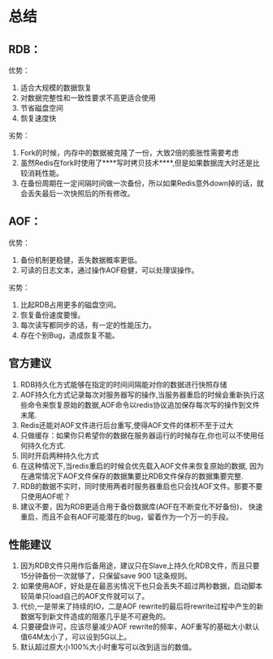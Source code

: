 # 总结

## RDB：

优势：

1. 适合大规模的数据恢复
2. 对数据完整性和一致性要求不高更适合使用
3. 节省磁盘空间
4. 恢复速度快

劣势：

1. Fork的时候，内存中的数据被克隆了一份，大致2倍的膨胀性需要考虑
2. 虽然Redis在fork时使用了***\*写时拷贝技术\****,但是如果数据庞大时还是比较消耗性能。
3. 在备份周期在一定间隔时间做一次备份，所以如果Redis意外down掉的话，就会丢失最后一次快照后的所有修改。

## AOF：

优势：

1. 备份机制更稳健，丢失数据概率更低。
2. 可读的日志文本，通过操作AOF稳健，可以处理误操作。

劣势：

1. 比起RDB占用更多的磁盘空间。
2. 恢复备份速度要慢。
3. 每次读写都同步的话，有一定的性能压力。
4. 存在个别Bug，造成恢复不能。

## 官方建议

1. RDB持久化方式能够在指定的时间间隔能对你的数据进行快照存储
2. AOF持久化方式记录每次对服务器写的操作,当服务器重启的时候会重新执行这些命令来恢复原始的数据,AOF命令以redis协议追加保存每次写的操作到文件末尾. 
3. Redis还能对AOF文件进行后台重写,使得AOF文件的体积不至于过大
4. 只做缓存：如果你只希望你的数据在服务器运行的时候存在,你也可以不使用任何持久化方式.
5. 同时开启两种持久化方式
6. 在这种情况下,当redis重启的时候会优先载入AOF文件来恢复原始的数据, 因为在通常情况下AOF文件保存的数据集要比RDB文件保存的数据集要完整.
7. RDB的数据不实时，同时使用两者时服务器重启也只会找AOF文件。那要不要只使用AOF呢？ 
8. 建议不要，因为RDB更适合用于备份数据库(AOF在不断变化不好备份)， 快速重启，而且不会有AOF可能潜在的bug，留着作为一个万一的手段。

## 性能建议

1. 因为RDB文件只用作后备用途，建议只在Slave上持久化RDB文件，而且只要15分钟备份一次就够了，只保留save 900 1这条规则。
2. 如果使用AOF，好处是在最恶劣情况下也只会丢失不超过两秒数据，启动脚本较简单只load自己的AOF文件就可以了。
3. 代价,一是带来了持续的IO，二是AOF rewrite的最后将rewrite过程中产生的新数据写到新文件造成的阻塞几乎是不可避免的。
4. 只要硬盘许可，应该尽量减少AOF rewrite的频率，AOF重写的基础大小默认值64M太小了，可以设到5G以上。
5. 默认超过原大小100%大小时重写可以改到适当的数值。
